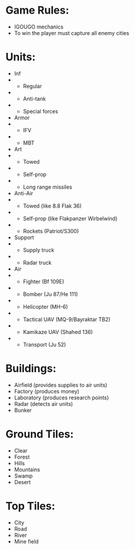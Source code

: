 # Game Rules:

* IGOUGO mechanics
* To win the player must capture all enemy cities


# Units:

* Inf
* * Regular
* * Anti-tank
* * Special forces
* Armor
* * IFV
* * MBT
* Art
* * Towed
* * Self-prop
* * Long range missiles
* Anti-Air
* * Towed (like 8.8 Flak 36)
* * Self-prop (like Flakpanzer Wirbelwind)
* * Rockets (Patriot/S300)
* Support
* * Supply truck
* * Radar truck
* Air
* * Fighter (Bf 109E)
* * Bomber (Ju 87/He 111)
* * Helicopter (MH-6)
* * Tactical UAV (MQ-9/Bayraktar TB2)
* * Kamikaze UAV (Shahed 136)
* * Transport (Ju 52)


# Buildings:

* Airfield (provides supplies to air units)
* Factory (produces money)
* Laboratory (produces research points)
* Radar (detects air units)
* Bunker


# Ground Tiles:

* Clear
* Forest
* Hills
* Mountains
* Swamp
* Desert


# Top Tiles:

* City
* Road
* River
* Mine field
